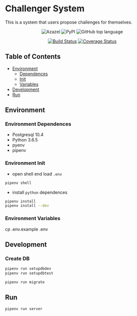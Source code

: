 # Challenger System
This is a system that users propose challenges for themselves.

<center>

![Azazel](https://img.shields.io/badge/challenger--system-Top-brightgreen.svg)
![PyPI](https://img.shields.io/pypi/v/nine.svg)
![GitHub top language](https://img.shields.io/github/languages/top/agata-project/azazel.svg)

[![Build Status](https://travis-ci.org/cuzik/challenges-system.svg?branch=master)](https://travis-ci.org/cuzik/challenges-system)
[![Coverage Status](https://coveralls.io/repos/github/cuzik/challenges-system/badge.svg)](https://coveralls.io/github/cuzik/challenges-system)

</center>

## Table of Contents

* [Environment](#environment)
  * [Dependences](#environment-dependences)
  * [Init](#environment-init)
  * [Variables](#environment-variables)
* [Development](#development)
* [Run](#run)

## Environment

### Environment Dependences

* Postgresql 10.4
* Python 3.6.5
* pyenv
* pipenv

### Environment Init

* open shell end load `.env`

```sh
pipenv shell
```

* install `python` dependences

```sh
pipenv install
pipenv install --dev
```

### Environment Variables

cp .env.example .env

## Development

### Create DB

```sh
pipenv run setupdbdev
pipenv run setupdbtest
```

```sh
pipenv run migrate
```

## Run

```sh
pipenv run server
```
